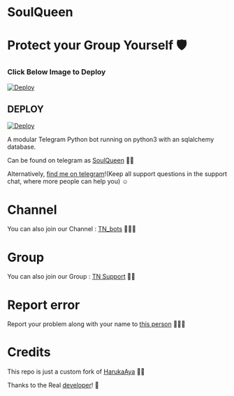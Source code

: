 # SoulQueen

# Protect your Group Yourself 🛡

### Click Below Image to Deploy
[![Deploy](https://telegra.ph/file/bb40440f17436b4095e61.jpg)](https://heroku.com/deploy?template=https://github.com/IMkrris/SoulQueen/blob/master)

## DEPLOY
[![Deploy](https://www.herokucdn.com/deploy/button.svg)](https://heroku.com/deploy?template=https://github.com/IMkrris/SoulQueen/blob/master)

A modular Telegram Python bot running on python3 with an sqlalchemy database.

Can be found on telegram as [SoulQueen](https://t.me/SoulQueenBot) 👸🏻

Alternatively, [find me on telegram](https://t.me/Im_professorr)!(Keep all support questions in the support chat, where more people can help you) ☺

# Channel
You can also join our Channel : [TN_bots](https://t.me/TN_Bots) 🤖🤖🤖

# Group
You can also join our Group : [TN Support](https://t.me/tn_support) 🤝🏻

# Report error
Report your problem along with your name to [this person](https://t.me/Im_professorr) 👨🏻‍💻

# Credits

This repo is just a custom fork of [HarukaAya](https://github.com/IVETRI/SoulQueenPro) 💃🏻

Thanks to the Real [developer](https://t.me/RealAkito)! 🤗
